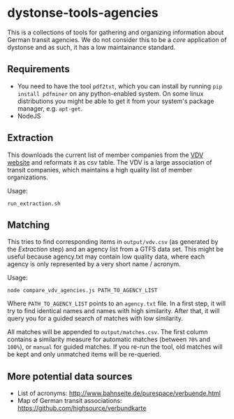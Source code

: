 # dystonse-tools-agencies
This is a collections of tools for gathering and organizing information about German transit agencies. We do not consider this to be a _core_ application of dystonse and as such, it has a low maintainance standard.

## Requirements
 * You need to have the tool `pdf2txt`, which you can install by running `pip install pdfminer` on any python-enabled system. On some linux distributions you might be able to get it from your system's package manager, e.g. `apt-get`.
 * NodeJS

## Extraction
This downloads the current list of member companies from the [VDV website](https://www.vdv.de/) and reformats it as csv table. The VDV is a large association of transit companies, which maintains a high quality list of member organizations.

Usage:

```
run_extraction.sh
```

## Matching
This tries to find corresponding items in `output/vdv.csv` (as generated by the _Extraction_ step) and an agency list from a GTFS data set. This might be useful because agency.txt may contain low quality data, where each agency is only represented by a very short name / acronym.

Usage:

```
node compare_vdv_agencies.js PATH_TO_AGENCY_LIST
```

Where `PATH_TO_AGENCY_LIST` points to an `agency.txt` file. In a first step, it will try to find identical names and names with high similarity. After that, it will query you for a guided search of matches with low similarity.

All matches will be appended to `output/matches.csv`. The first column contains a similarity measure for automatic matches (between `70%` and `100%`), or `manual` for guided matches. If you re-run the tool, old matches will be kept and only unmatched items will be re-queried.

## More potential data sources
 * List of acronyms: http://www.bahnseite.de/purespace/verbuende.html
 * Map of German transit associations: https://github.com/highsource/verbundkarte